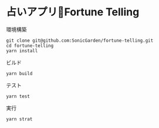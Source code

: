 # 占いアプリ🔮Fortune Telling

環境構築
```
git clone git@github.com:SonicGarden/fortune-telling.git
cd fortune-telling
yarn install
```

ビルド
```
yarn build
```

テスト
```
yarn test
```

実行
```
yarn strat
```
